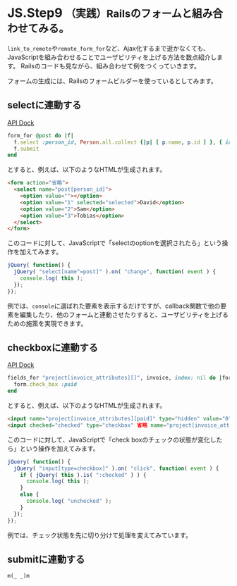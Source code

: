 JS.Step9 <small>（実践）Railsのフォームと組み合わせてみる。</small>
==========================================================

`link_to_remote`や`remote_form_for`など、Ajax化するまで逝かなくても、JavaScriptを組み合わせることでユーザビリティを上げる方法を数点紹介します。
Railsのコードも見ながら、組み合わせて例をつくっていきます。

フォームの生成には、Railsのフォームビルダーを使っているとしてみます。

selectに連動する
------------------------------------------------------------
[API Dock]( http://apidock.com/rails/ActionView/Helpers/FormBuilder/select )

```ruby
form_for @post do |f|
  f.select :person_id, Person.all.collect {|p| [ p.name, p.id ] }, { include_blank: true }
  f.submit
end
```

とすると、例えば、以下のようなHTMLが生成されます。

```html
<form action="省略">
  <select name="post[person_id]">
    <option value=""></option>
    <option value="1" selected="selected">David</option>
    <option value="2">Sam</option>
    <option value="3">Tobias</option>
  </select>
</form>
```

このコードに対して、JavaScriptで「selectのoptionを選択されたら」という操作を加えてみます。

```js
jQuery( function() {
  jQuery( "select[name^=post]" ).on( "change", function( event ) {
    console.log( this );
  });
});
```

例では、`console`に選ばれた要素を表示するだけですが、callback関数で他の要素を編集したり、他のフォームと連動させたりすると、ユーザビリティを上げるための施策を実現できます。


checkboxに連動する
------------------------------------------------------------
[API Dock]( http://apidock.com/rails/ActionView/Helpers/FormBuilder/check_box )

```ruby
fields_for "project[invoice_attributes][]", invoice, index: nil do |form|
  form.check_box :paid
end
```

とすると、例えば、以下のようなHTMLが生成されます。

```html
<input name="project[invoice_attributes][paid]" type="hidden" value="0" />
<input checked="checked" type="checkbox" 省略 name="project[invoice_attributes][paid]" value="1" />
```

このコードに対して、JavaScriptで「check boxのチェックの状態が変化したら」という操作を加えてみます。

```js
jQuery( function() {
  jQuery( "input[type=checkbox]" ).on( "click", function( event ) {
    if ( jQuery( this ).is( ":checked" ) ) {
      console.log( this );
    }
    else {
      console.log( "unchecked" );
    }
  });
});
```

例では、チェック状態を先に切り分けて処理を変えてみています。


submitに連動する
------------------------------------------------------------

`m(_ _)m`


